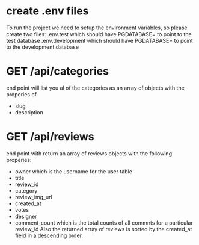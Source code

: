 # create .env files

To run the project we need to setup the environment variables, so please create two files:
.env.test which should have PGDATABASE= to point to the test database
.env.development which should have PGDATABASE= to point to the development database

# GET /api/categories

end point will list you al of the categories as an array of objects with the properies of

- slug
- description

# GET /api/reviews

end point with return an array of reviews objects with the following properies:

- owner which is the username for the user table
- title
- review_id
- category
- review_img_url
- created_at
- votes
- designer
- comment_count which is the total counts of all commnts for a particular review_id
  Also the returned array of reviews is sorted by the created_at field in a descending order.
